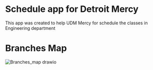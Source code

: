 # Schedule app for Detroit Mercy 

This app was created to help UDM Mercy for schedule the classes in Engineering department


# Branches Map 
![Branches_map drawio](https://github.com/omaranBazna/schedule/assets/100542103/503c99a7-a119-4c90-af1b-7b99eb433cbb)
